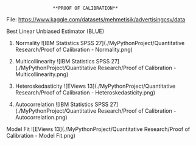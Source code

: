                      **PROOF OF CALIBRATION**

File: https://www.kaggle.com/datasets/mehmetisik/advertisingcsv/data

Best Linear Unbiased Estimator (BLUE)

1. Normality
   ![IBM Statistics SPSS 27](./MyPythonProject/Quantitative Research/Proof of Calibration - Normality.png)
   
2. Multicollinearity
   ![IBM Statistics SPSS 27](./MyPythonProject/Quantitative Research/Proof of Calibration - Multicollinearity.png)
   
3. Heteroskedasticity
   ![EViews 13](./MyPythonProject/Quantitative Research/Proof of Calibration - Heteroskedasticity.png)
   
4. Autocorrelation
   ![IBM Statistics SPSS 27](./MyPythonProject/Quantitative Research/Proof of Calibration - Autocorrelation.png)

Model Fit
![EViews 13](./MyPythonProject/Quantitative Research/Proof of Calibration - Model Fit.png)
